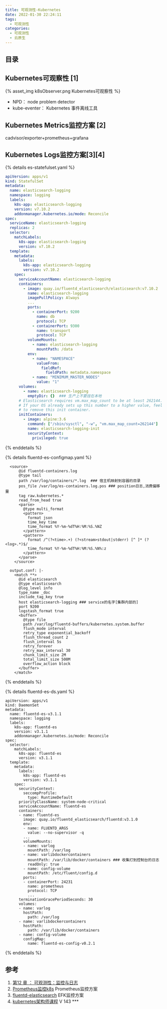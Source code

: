 ```yaml
---
title: 可观测性-Kubernetes 
date: 2022-01-30 22:24:11
tags:
  - 可观测性
categories: 
  - 可观测性
  - 云原生
---
```


<p></p>
<!-- more -->

## 目录
<!-- toc -->

## Kubernetes可观察性 [1]
{% asset_img k8sObserver.png  Kubernetes可观察性 %}

+ NPD： node problem detector
+ kube-eventer： Kubernetes 事件离线工具



## Kubernetes Metrics监控方案 [2]
cadvisor/exporter+prometheus+grafana

## Kubernetes Logs监控方案[3][4]
{%  details es-statefulset.yaml %}

``` yaml
apiVersion: apps/v1
kind: StatefulSet
metadata:
  name: elasticsearch-logging
  namespace: logging
  labels:
    k8s-app: elasticsearch-logging
    version: v7.10.2
    addonmanager.kubernetes.io/mode: Reconcile
spec:
  serviceName: elasticsearch-logging
  replicas: 2
  selector:
    matchLabels:
      k8s-app: elasticsearch-logging
      version: v7.10.2
  template:
    metadata:
      labels:
        k8s-app: elasticsearch-logging
        version: v7.10.2
    spec:
      serviceAccountName: elasticsearch-logging
      containers:
        - image: quay.io/fluentd_elasticsearch/elasticsearch:v7.10.2
          name: elasticsearch-logging
          imagePullPolicy: Always
          ...
          ports:
            - containerPort: 9200
              name: db
              protocol: TCP
            - containerPort: 9300
              name: transport
              protocol: TCP
          volumeMounts:
            - name: elasticsearch-logging
              mountPath: /data
          env:
            - name: "NAMESPACE"
              valueFrom:
                fieldRef:
                  fieldPath: metadata.namespace
            - name: "MINIMUM_MASTER_NODES"
              value: "1"
      volumes:
        - name: elasticsearch-logging
          emptyDir: {}  ### 生产上不要挂在本地
      # Elasticsearch requires vm.max_map_count to be at least 262144.
      # If your OS already sets up this number to a higher value, feel free
      # to remove this init container.
      initContainers:
        - image: alpine:3.6
          command: ["/sbin/sysctl", "-w", "vm.max_map_count=262144"]
          name: elasticsearch-logging-init
          securityContext:
            privileged: true
```
{% enddetails %}


{% details fluentd-es-configmap.yaml %}
```
  <source>
      @id fluentd-containers.log
      @type tail
      path /var/log/containers/*.log  ### 宿主机映射到容器的目录
      pos_file /var/log/es-containers.log.pos ### position日志,消费偏移量
      tag raw.kubernetes.*
      read_from_head true
      <parse>
        @type multi_format
        <pattern>
          format json
          time_key time
          time_format %Y-%m-%dT%H:%M:%S.%NZ
        </pattern>
        <pattern>
          format /^(?<time>.+) (?<stream>stdout|stderr) [^ ]* (?<log>.*)$/
          time_format %Y-%m-%dT%H:%M:%S.%N%:z
        </pattern>
      </parse>
    </source>
```

```
  output.conf: |-
    <match **>
      @id elasticsearch
      @type elasticsearch
      @log_level info
      type_name _doc
      include_tag_key true
      host elasticsearch-logging ### service的名字[集群内部的]
      port 9200
      logstash_format true
      <buffer>
        @type file
        path /var/log/fluentd-buffers/kubernetes.system.buffer
        flush_mode interval
        retry_type exponential_backoff
        flush_thread_count 2
        flush_interval 5s
        retry_forever
        retry_max_interval 30
        chunk_limit_size 2M
        total_limit_size 500M
        overflow_action block
      </buffer>
    </match>
```
{% enddetails %}


{% details  fluentd-es-ds.yaml %}
```
apiVersion: apps/v1
kind: DaemonSet
metadata:
  name: fluentd-es-v3.1.1
  namespace: logging
  labels:
    k8s-app: fluentd-es
    version: v3.1.1
    addonmanager.kubernetes.io/mode: Reconcile
spec:
  selector:
    matchLabels:
      k8s-app: fluentd-es
      version: v3.1.1
  template:
    metadata:
      labels:
        k8s-app: fluentd-es
        version: v3.1.1
    spec:
      securityContext:
        seccompProfile:
          type: RuntimeDefault
      priorityClassName: system-node-critical
      serviceAccountName: fluentd-es
      containers:
      - name: fluentd-es
        image: quay.io/fluentd_elasticsearch/fluentd:v3.1.0
        env:
        - name: FLUENTD_ARGS
          value: --no-supervisor -q
        ...
        volumeMounts:
        - name: varlog
          mountPath: /var/log
        - name: varlibdockercontainers
          mountPath: /var/lib/docker/containers ### 收集打到控制台的日志
          readOnly: true
        - name: config-volume
          mountPath: /etc/fluent/config.d
        ports:
        - containerPort: 24231
          name: prometheus
          protocol: TCP
          ...
      terminationGracePeriodSeconds: 30
      volumes:
      - name: varlog
        hostPath:
          path: /var/log
      - name: varlibdockercontainers
        hostPath:
          path: /var/lib/docker/containers
      - name: config-volume
        configMap:
          name: fluentd-es-config-v0.2.1
```
{% enddetails %}

## 参考
1. [第12 章 ： 可观测性：监控与日志](https://edu.aliyun.com/lesson_1651_18360#_18360)
2. [Prometheus监控k8s](https://www.jianshu.com/p/e76053b6f3f5)     Prometheus监控方案
3. [fluentd-elasticsearch](https://github.com/kubernetes/kubernetes/tree/release-1.23/cluster/addons/fluentd-elasticsearch) EFK监控方案
4. [kubernetes架构师课程](https://www.bilibili.com/video/BV16t4y1w7r6?p=143)  V 143 ***